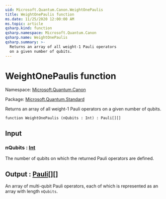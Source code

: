 ```yaml
---
uid: Microsoft.Quantum.Canon.WeightOnePaulis
title: WeightOnePaulis function
ms.date: 11/25/2020 12:00:00 AM
ms.topic: article
qsharp.kind: function
qsharp.namespace: Microsoft.Quantum.Canon
qsharp.name: WeightOnePaulis
qsharp.summary: >-
  Returns an array of all weight-1 Pauli operators
  on a given number of qubits.
---
```


# WeightOnePaulis function

Namespace: [Microsoft.Quantum.Canon](xref:Microsoft.Quantum.Canon)

Package: [Microsoft.Quantum.Standard](https://nuget.org/packages/Microsoft.Quantum.Standard)


Returns an array of all weight-1 Pauli operatorson a given number of qubits.

```qsharp
function WeightOnePaulis (nQubits : Int) : Pauli[][]
```


## Input

### nQubits : [Int](xref:microsoft.quantum.user-guide.language.types)

The number of qubits on which the returned Pauli operatorsare defined.



## Output : [Pauli](xref:microsoft.quantum.user-guide.language.types)[][]

An array of multi-qubit Pauli operators, each of which isrepresented as an array with length `nQubits`.